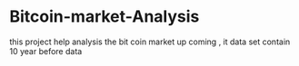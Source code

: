 # Bitcoin-market-Analysis
 this project help analysis the bit coin market  up coming , it  data set contain 10 year before data 
